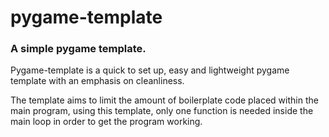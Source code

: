 # pygame-template
### A simple pygame template.
Pygame-template is a quick to set up, easy and lightweight pygame template with an emphasis on cleanliness.

The template aims to limit the amount of boilerplate code placed within the main program, using this template, only one function is needed inside the main loop in order to get the program working.